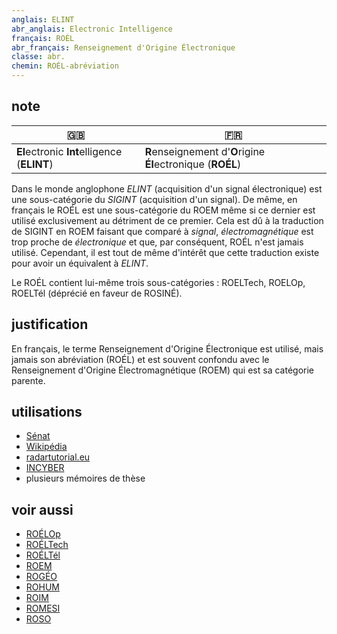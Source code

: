 ```yaml
---
anglais: ELINT
abr_anglais: Electronic Intelligence
français: ROÉL
abr_français: Renseignement d'Origine Électronique
classe: abr.
chemin: ROÉL-abréviation
---
```

## note

🇬🇧 | 🇫🇷
---|---
**El**ectronic **Int**elligence (**ELINT**) | **R**enseignement d'**O**rigine **Él**ectronique (**ROÉL**)

Dans le monde anglophone _ELINT_ (acquisition d'un signal électronique) est une sous-catégorie du _SIGINT_ (acquisition d'un signal). De même, en français le ROÉL est une sous-catégorie du ROEM même si ce dernier est utilisé exclusivement au détriment de ce premier. Cela est dû à la traduction de SIGINT en ROEM faisant que comparé à _signal_, _électromagnétique_ est trop proche de _électronique_ et que, par conséquent, ROÉL n'est jamais utilisé. Cependant, il est tout de même d'intérêt que cette traduction existe pour avoir un équivalent à _ELINT_.

Le ROÉL contient lui-même trois sous-catégories : ROELTech, ROELOp, ROELTél (déprécié en faveur de ROSINÉ).

## justification

En français, le terme Renseignement d'Origine Électronique est utilisé, mais jamais son abréviation (ROÉL) et est souvent confondu avec le Renseignement d'Origine Électromagnétique (ROEM) qui est sa catégorie parente.

## utilisations

- [Sénat](https://www.senat.fr/rap/a04-077-4/a04-077-4_mono.html)
- [Wikipédia](https://fr.wikipedia.org/wiki/Renseignement_d%27origine_%C3%A9lectromagn%C3%A9tique)
- [radartutorial.eu](https://www.radartutorial.eu/16.eccm/ja06.fr.html)
- [INCYBER](https://incyber.org/socmint-geoint-comint-trois-sous-disciplines-osint-decryptees/)
- plusieurs mémoires de thèse

## voir aussi

- [ROÉLOp](ROÉLOp-abréviation.html)
- [ROÉLTech](ROÉLTech-abréviation.html)
- [ROÉLTél](ROÉLTél-abréviation.html)
- [ROEM](ROEM-abréviation.html)
- [ROGÉO](ROGÉO-abréviation.html)
- [ROHUM](ROHUM-abréviation.html)
- [ROIM](ROIM-abréviation.html)
- [ROMESI](ROMESI-abréviation.html)
- [ROSO](ROSO-abréviation.html)
